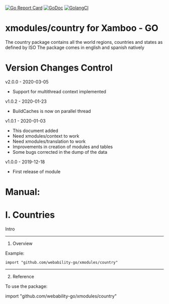 [ ![Go Report Card](https://goreportcard.com/badge/github.com/webability-go/xmodules/country)](https://goreportcard.com/report/github.com/webability-go/xmodules/country)
[ ![GoDoc](https://godoc.org/github.com/webability-go/xmodules/country?status.png)](https://godoc.org/github.com/webability-go/xmodules/country)
[ ![GolangCI](https://golangci.com/badges/github.com/webability-go/xmodules/country.svg)](https://golangci.com)

xmodules/country for Xamboo - GO
================================

The country package contains all the world regions, countries and states as defined by ISO
The package comes in english and spanish natively


Version Changes Control
=======================

v2.0.0 - 2020-03-05
- Support for multithread context implemented

v1.0.2 - 2020-01-23
- BuildCaches is now on parallel thread

v1.0.1 - 2020-01-03
- This document added
- Need xmodules/context to work
- Need xmodules/translation to work
- Improvements in creation of modules and tables
- Some bugs corrected in the dump of the data

v1.0.0 - 2019-12-18
- First release of module



Manual:
=======================

I. Countries
=======================

Intro

-----------------------
1. Overview

Example:

```
import "github.com/webability-go/xmodules/country"

```


-----------------------
2. Reference

To use the package:

import "github.com/webability-go/xmodules/country"
